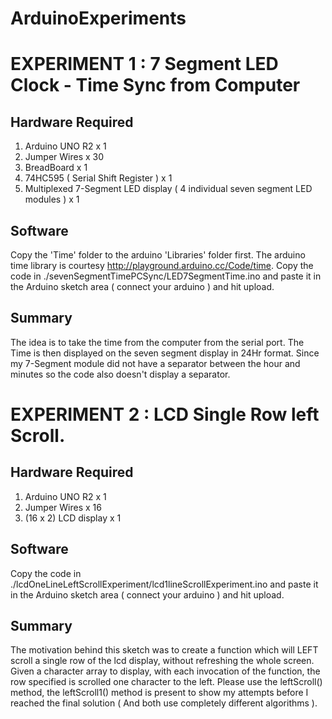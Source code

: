 ArduinoExperiments
==================

# EXPERIMENT 1 : 7 Segment LED Clock - Time Sync from Computer
## Hardware Required
1. Arduino UNO R2 x 1
2. Jumper Wires x 30
3. BreadBoard x 1
4. 74HC595 ( Serial Shift Register ) x 1
5. Multiplexed 7-Segment LED display ( 4 individual seven segment LED modules ) x 1

## Software
Copy the 'Time' folder to the arduino 'Libraries' folder first. The arduino time library
is courtesy http://playground.arduino.cc/Code/time.
Copy the code in ./sevenSegmentTimePCSync/LED7SegmentTime.ino and paste it in the Arduino
sketch area ( connect your arduino ) and hit upload.

## Summary 
The idea is to take the time from the computer from the serial port. The Time is then
displayed on the seven segment display in 24Hr format. Since my 7-Segment module did not
have a separator between the hour and minutes so the code also doesn't display a separator.

# EXPERIMENT 2 : LCD Single Row left Scroll.
## Hardware Required
1. Arduino UNO R2 x 1
2. Jumper Wires x 16
3. (16 x 2) LCD display x 1

## Software
Copy the code in ./lcdOneLineLeftScrollExperiment/lcd1lineScrollExperiment.ino and paste it in the Arduino
sketch area ( connect your arduino ) and hit upload.

## Summary
The motivation behind this sketch was to create a function which will LEFT scroll a single row of the lcd display,
without refreshing the whole screen. Given a character array to display, with each invocation of the function, the row
specified is scrolled one character to the left.
Please use the leftScroll() method, the leftScroll1() method is present to show my attempts before I reached the final
solution ( And both use completely different algorithms ).


